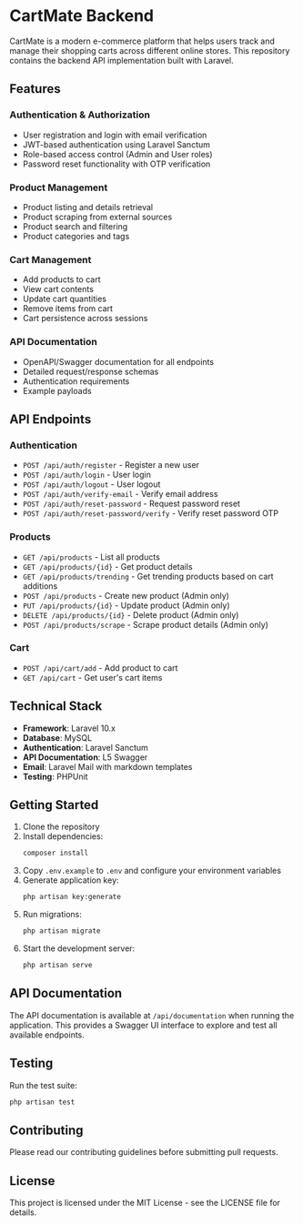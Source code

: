 # CartMate Backend

CartMate is a modern e-commerce platform that helps users track and manage their shopping carts across different online stores. This repository contains the backend API implementation built with Laravel.

## Features

### Authentication & Authorization
- User registration and login with email verification
- JWT-based authentication using Laravel Sanctum
- Role-based access control (Admin and User roles)
- Password reset functionality with OTP verification

### Product Management
- Product listing and details retrieval
- Product scraping from external sources
- Product search and filtering
- Product categories and tags

### Cart Management
- Add products to cart
- View cart contents
- Update cart quantities
- Remove items from cart
- Cart persistence across sessions

### API Documentation
- OpenAPI/Swagger documentation for all endpoints
- Detailed request/response schemas
- Authentication requirements
- Example payloads

## API Endpoints

### Authentication
- `POST /api/auth/register` - Register a new user
- `POST /api/auth/login` - User login
- `POST /api/auth/logout` - User logout
- `POST /api/auth/verify-email` - Verify email address
- `POST /api/auth/reset-password` - Request password reset
- `POST /api/auth/reset-password/verify` - Verify reset password OTP

### Products
- `GET /api/products` - List all products
- `GET /api/products/{id}` - Get product details
- `GET /api/products/trending` - Get trending products based on cart additions
- `POST /api/products` - Create new product (Admin only)
- `PUT /api/products/{id}` - Update product (Admin only)
- `DELETE /api/products/{id}` - Delete product (Admin only)
- `POST /api/products/scrape` - Scrape product details (Admin only)

### Cart
- `POST /api/cart/add` - Add product to cart
- `GET /api/cart` - Get user's cart items

## Technical Stack

- **Framework**: Laravel 10.x
- **Database**: MySQL
- **Authentication**: Laravel Sanctum
- **API Documentation**: L5 Swagger
- **Email**: Laravel Mail with markdown templates
- **Testing**: PHPUnit

## Getting Started

1. Clone the repository
2. Install dependencies:
   ```bash
   composer install
   ```
3. Copy `.env.example` to `.env` and configure your environment variables
4. Generate application key:
   ```bash
   php artisan key:generate
   ```
5. Run migrations:
   ```bash
   php artisan migrate
   ```
6. Start the development server:
   ```bash
   php artisan serve
   ```

## API Documentation

The API documentation is available at `/api/documentation` when running the application. This provides a Swagger UI interface to explore and test all available endpoints.

## Testing

Run the test suite:
```bash
php artisan test
```

## Contributing

Please read our contributing guidelines before submitting pull requests.

## License

This project is licensed under the MIT License - see the LICENSE file for details.
